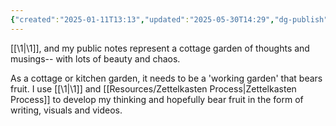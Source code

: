 ```yaml
---
{"created":"2025-01-11T13:13","updated":"2025-05-30T14:29","dg-publish":true,"dg-path":"Zettels/(1A1A1B) My Thoughts Are A Cottage Garden.md","permalink":"/zettels/1-a1-a1-b-my-thoughts-are-a-cottage-garden/","dgPassFrontmatter":true,"noteIcon":"1"}
---
```



[[\1\|\1]], and my public notes represent a cottage garden of thoughts and musings-- with lots of beauty and chaos. 

As a cottage or kitchen garden, it needs to be a 'working garden' that bears fruit. I use [[\1\|\1]] and [[Resources/Zettelkasten Process\|Zettelkasten Process]] to develop my thinking and hopefully bear fruit in the form of writing, visuals and videos. 